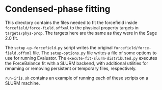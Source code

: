 # Condensed-phase fitting

This directory contains the files needed to fit the forcefield inside `forcefield/force-field.offxml` to the physical property targets in `targets/phys-prop`. The targets here are the same as they were in the Sage 2.0 fit.

The `setup-up-forcefield.py` script writes the original `forcefield/force-field.offxml` file.
The `setup-options.py` file writes a file of some options to use for running Evaluator.
The `execute-fit-slurm-distributed.py` executes the ForceBalance fit with a SLURM backend, with additional utilities for renaming or removing persistent or temporary files, respectively.

`run-iris.sh` contains an example of running each of these scripts on a SLURM machine.

